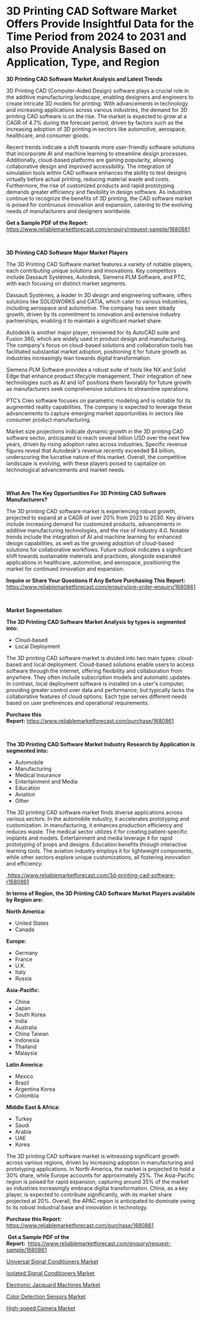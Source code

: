 <p><h1>3D Printing CAD Software Market Offers Provide Insightful Data for the Time Period from 2024 to 2031 and also Provide Analysis Based on Application, Type, and Region</h1></p><p><strong>3D Printing CAD Software Market Analysis and Latest Trends</strong></p>
<p><p>3D Printing CAD (Computer-Aided Design) software plays a crucial role in the additive manufacturing landscape, enabling designers and engineers to create intricate 3D models for printing. With advancements in technology and increasing applications across various industries, the demand for 3D printing CAD software is on the rise. The market is expected to grow at a CAGR of 4.7% during the forecast period, driven by factors such as the increasing adoption of 3D printing in sectors like automotive, aerospace, healthcare, and consumer goods.</p><p>Recent trends indicate a shift towards more user-friendly software solutions that incorporate AI and machine learning to streamline design processes. Additionally, cloud-based platforms are gaining popularity, allowing collaborative design and improved accessibility. The integration of simulation tools within CAD software enhances the ability to test designs virtually before actual printing, reducing material waste and costs. Furthermore, the rise of customized products and rapid prototyping demands greater efficiency and flexibility in design software. As industries continue to recognize the benefits of 3D printing, the CAD software market is poised for continuous innovation and expansion, catering to the evolving needs of manufacturers and designers worldwide.</p></p>
<p><strong>Get a Sample PDF of the Report:&nbsp;</strong> <a href="https://www.reliablemarketforecast.com/enquiry/request-sample/1680861?utm_campaign=1121&utm_medium=2&utm_source=Github&utm_content=ia&utm_term=04102024&utm_id=3d-printing-cad-software">https://www.reliablemarketforecast.com/enquiry/request-sample/1680861</a></p>
<p>&nbsp;</p>
<p><strong>3D Printing CAD Software Major Market Players</strong></p>
<p><p>The 3D Printing CAD Software market features a variety of notable players, each contributing unique solutions and innovations. Key competitors include Dassault Systèmes, Autodesk, Siemens PLM Software, and PTC, with each focusing on distinct market segments.</p><p>Dassault Systèmes, a leader in 3D design and engineering software, offers solutions like SOLIDWORKS and CATIA, which cater to various industries, including aerospace and automotive. The company has seen steady growth, driven by its commitment to innovation and extensive industry partnerships, enabling it to maintain a significant market share.</p><p>Autodesk is another major player, renowned for its AutoCAD suite and Fusion 360, which are widely used in product design and manufacturing. The company's focus on cloud-based solutions and collaboration tools has facilitated substantial market adoption, positioning it for future growth as industries increasingly lean towards digital transformation.</p><p>Siemens PLM Software provides a robust suite of tools like NX and Solid Edge that enhance product lifecycle management. Their integration of new technologies such as AI and IoT positions them favorably for future growth as manufacturers seek comprehensive solutions to streamline operations.</p><p>PTC’s Creo software focuses on parametric modeling and is notable for its augmented reality capabilities. The company is expected to leverage these advancements to capture emerging market opportunities in sectors like consumer product manufacturing.</p><p>Market size projections indicate dynamic growth in the 3D printing CAD software sector, anticipated to reach several billion USD over the next few years, driven by rising adoption rates across industries. Specific revenue figures reveal that Autodesk's revenue recently exceeded $4 billion, underscoring the lucrative nature of this market. Overall, the competitive landscape is evolving, with these players poised to capitalize on technological advancements and market needs.</p></p>
<p>&nbsp;</p>
<p><strong>What Are The Key Opportunities For 3D Printing CAD Software Manufacturers?</strong></p>
<p><p>The 3D printing CAD software market is experiencing robust growth, projected to expand at a CAGR of over 20% from 2023 to 2030. Key drivers include increasing demand for customized products, advancements in additive manufacturing technologies, and the rise of Industry 4.0. Notable trends include the integration of AI and machine learning for enhanced design capabilities, as well as the growing adoption of cloud-based solutions for collaborative workflows. Future outlook indicates a significant shift towards sustainable materials and practices, alongside expanded applications in healthcare, automotive, and aerospace, positioning the market for continued innovation and expansion.</p></p>
<p><strong>Inquire or Share Your Questions If Any Before Purchasing This Report:</strong> <a href="https://www.reliablemarketforecast.com/enquiry/pre-order-enquiry/1680861?utm_campaign=1121&utm_medium=2&utm_source=Github&utm_content=ia&utm_term=04102024&utm_id=3d-printing-cad-software">https://www.reliablemarketforecast.com/enquiry/pre-order-enquiry/1680861</a></p>
<p>&nbsp;</p>
<p><strong>Market Segmentation</strong></p>
<p><strong>The 3D Printing CAD Software Market Analysis by types is segmented into:</strong></p>
<p><ul><li>Cloud-based</li><li>Local Deployment</li></ul></p>
<p><p>The 3D printing CAD software market is divided into two main types: cloud-based and local deployment. Cloud-based solutions enable users to access software through the internet, offering flexibility and collaboration from anywhere. They often include subscription models and automatic updates. In contrast, local deployment software is installed on a user's computer, providing greater control over data and performance, but typically lacks the collaborative features of cloud options. Each type serves different needs based on user preferences and operational requirements.</p></p>
<p><strong>Purchase this Report:&nbsp;</strong><a href="https://www.reliablemarketforecast.com/purchase/1680861?utm_campaign=1121&utm_medium=2&utm_source=Github&utm_content=ia&utm_term=04102024&utm_id=3d-printing-cad-software">https://www.reliablemarketforecast.com/purchase/1680861</a></p>
<p>&nbsp;</p>
<p><strong>The 3D Printing CAD Software Market Industry Research by Application is segmented into:</strong></p>
<p><ul><li>Automobile</li><li>Manufacturing</li><li>Medical Insurance</li><li>Entertainment and Media</li><li>Education</li><li>Aviation</li><li>Other</li></ul></p>
<p><p>The 3D printing CAD software market finds diverse applications across various sectors. In the automobile industry, it accelerates prototyping and customization. In manufacturing, it enhances production efficiency and reduces waste. The medical sector utilizes it for creating patient-specific implants and models. Entertainment and media leverage it for rapid prototyping of props and designs. Education benefits through interactive learning tools. The aviation industry employs it for lightweight components, while other sectors explore unique customizations, all fostering innovation and efficiency.</p></p>
<p><a href="https://www.reliablemarketforecast.com/3d-printing-cad-software-r1680861?utm_campaign=1121&utm_medium=2&utm_source=Github&utm_content=ia&utm_term=04102024&utm_id=3d-printing-cad-software">&nbsp;https://www.reliablemarketforecast.com/3d-printing-cad-software-r1680861</a></p>
<p><strong>In terms of Region, the 3D Printing CAD Software Market Players available by Region are:</strong></p>
<p>
    <p> <strong> North America: </strong>
        <ul>
            <li>United States</li>
            <li>Canada</li>
        </ul>
        </p> 
    <p> <strong> Europe: </strong>
        <ul>
            <li>Germany</li>
            <li>France</li>
            <li>U.K.</li>
            <li>Italy</li>
            <li>Russia</li>
        </ul>
        </p> 
    <p> <strong> Asia-Pacific: </strong>
        <ul>
            <li>China</li>
            <li>Japan</li>
            <li>South Korea</li>
            <li>India</li>
            <li>Australia</li>
            <li>China Taiwan</li>
            <li>Indonesia</li>
            <li>Thailand</li>
            <li>Malaysia</li>
        </ul>
        </p> 
    <p> <strong> Latin America: </strong>
        <ul>
            <li>Mexico</li>
            <li>Brazil</li>
            <li>Argentina Korea</li>
            <li>Colombia</li>
        </ul>
        </p> 
    <p> <strong> Middle East & Africa: </strong>
        <ul>
            <li>Turkey</li>
            <li>Saudi</li>
            <li>Arabia</li>
            <li>UAE</li>
            <li>Korea</li>
        </ul>
    </p>
    </p>
<p><p>The 3D printing CAD software market is witnessing significant growth across various regions, driven by increasing adoption in manufacturing and prototyping applications. In North America, the market is projected to hold a 30% share, while Europe accounts for approximately 25%. The Asia-Pacific region is poised for rapid expansion, capturing around 35% of the market as industries increasingly embrace digital transformation. China, as a key player, is expected to contribute significantly, with its market share projected at 20%. Overall, the APAC region is anticipated to dominate owing to its robust industrial base and innovation in technology.</p></p>
<p><strong>Purchase this Report: </strong><a href="https://www.reliablemarketforecast.com/purchase/1680861?utm_campaign=1121&utm_medium=2&utm_source=Github&utm_content=ia&utm_term=04102024&utm_id=3d-printing-cad-software">https://www.reliablemarketforecast.com/purchase/1680861</a></p>
<p>&nbsp;<strong>Get a Sample PDF of the Report:&nbsp;&nbsp;</strong><a href="https://www.reliablemarketforecast.com/enquiry/request-sample/1680861?utm_campaign=1121&utm_medium=2&utm_source=Github&utm_content=ia&utm_term=04102024&utm_id=3d-printing-cad-software">https://www.reliablemarketforecast.com/enquiry/request-sample/1680861</a></p>
<p><strong></strong></p>
<p><p><a href="https://issuu.com/reportprime-2/docs/universal-signal-conditioners-marke_dc3d22ba585b5c?utm_campaign=1121&utm_medium=2&utm_source=Github&utm_content=ia&utm_term=04102024&utm_id=3d-printing-cad-software">Universal Signal Conditioners Market</a></p><p><a href="https://issuu.com/reportprime-2/docs/isolated-signal-conditioners-market_8a6fafc08d9632?utm_campaign=1121&utm_medium=2&utm_source=Github&utm_content=ia&utm_term=04102024&utm_id=3d-printing-cad-software">Isolated Signal Conditioners Market</a></p><p><a href="https://github.com/AdeaOsmani695/Market-Research-Report-List-1/blob/main/electronic-jacquard-machines-market.md?utm_campaign=1121&utm_medium=2&utm_source=Github&utm_content=ia&utm_term=04102024&utm_id=3d-printing-cad-software">Electronic Jacquard Machines Market</a></p><p><a href="https://www.linkedin.com/pulse/global-perspectives-color-detection-sensors-market-trends-zc3lc?utm_campaign=1121&utm_medium=2&utm_source=Github&utm_content=ia&utm_term=04102024&utm_id=3d-printing-cad-software">Color Detection Sensors Market</a></p><p><a href="https://www.linkedin.com/pulse/strategic-market-insights-global-high-speed-camera-2024--1swwc?utm_campaign=1121&utm_medium=2&utm_source=Github&utm_content=ia&utm_term=04102024&utm_id=3d-printing-cad-software">High-speed Camera Market</a></p></p>